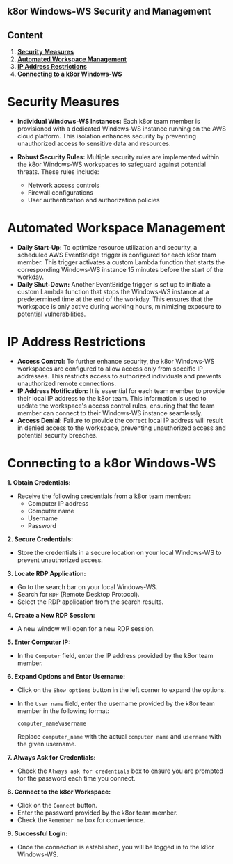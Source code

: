 ## k8or Windows-WS Security and Management

## Content

1. **[Security Measures](#Security-Measures)**
2. **[Automated Workspace Management](#Automated-Workspace-Management)**
3. **[IP Address Restrictions](#IP-Address-Restrictions)**
4. **[Connecting to a k8or Windows-WS](#Connecting-to-a-k8or-Windows-WS)**

<h1 id="Security-Measures">Security Measures</h1>

* **Individual Windows-WS Instances:** Each k8or team member is provisioned with a dedicated Windows-WS instance running on the AWS cloud platform. This isolation enhances security by preventing unauthorized access to sensitive data and resources.
* **Robust Security Rules:** Multiple security rules are implemented within the k8or Windows-WS workspaces to safeguard against potential threats. These rules include:

  * Network access controls
  * Firewall configurations
  * User authentication and authorization policies

<h1 id="Automated-Workspace-Management">Automated Workspace Management</h1>

* **Daily Start-Up:** To optimize resource utilization and security, a scheduled AWS EventBridge trigger is configured for each k8or team member. This trigger activates a custom Lambda function that starts the corresponding Windows-WS instance 15 minutes before the start of the workday.
* **Daily Shut-Down:** Another EventBridge trigger is set up to initiate a custom Lambda function that stops the Windows-WS instance at a predetermined time at the end of the workday. This ensures that the workspace is only active during working hours, minimizing exposure to potential vulnerabilities.

<h1 id="IP-Address-Restrictions">IP Address Restrictions</h1>

* **Access Control:** To further enhance security, the k8or Windows-WS workspaces are configured to allow access only from specific IP addresses. This restricts access to authorized individuals and prevents unauthorized remote connections.
* **IP Address Notification:** It is essential for each team member to provide their local IP address to the k8or team. This information is used to update the workspace's access control rules, ensuring that the team member can connect to their Windows-WS instance seamlessly.
* **Access Denial:** Failure to provide the correct local IP address will result in denied access to the workspace, preventing unauthorized access and potential security breaches.

<h1 id="Connecting-to-a-k8or-Windows-WS">Connecting to a k8or Windows-WS</h1>

**1. Obtain Credentials:**
   * Receive the following credentials from a k8or team member:
     - Computer IP address
     - Computer name
     - Username
     - Password

**2. Secure Credentials:**
   * Store the credentials in a secure location on your local Windows-WS to prevent unauthorized access.

**3. Locate RDP Application:**
   * Go to the search bar on your local Windows-WS.
   * Search for `RDP` (Remote Desktop Protocol).
   * Select the RDP application from the search results.

**4. Create a New RDP Session:**
   * A new window will open for a new RDP session.

**5. Enter Computer IP:**
   * In the `Computer` field, enter the IP address provided by the k8or team member.

**6. Expand Options and Enter Username:**
   * Click on the `Show options` button in the left corner to expand the options.
   * In the `User name` field, enter the username provided by the k8or team member in the following format:

     ```
     computer_name\username
     ```

     Replace `computer_name` with the actual `computer name` and `username` with the given username.

**7. Always Ask for Credentials:**
   * Check the `Always ask for credentials` box to ensure you are prompted for the password each time you connect.

**8. Connect to the k8or Workspace:**
   * Click on the `Connect` button.
   * Enter the password provided by the k8or team member.
   * Check the `Remember me` box for convenience.

**9. Successful Login:**
   * Once the connection is established, you will be logged in to the k8or Windows-WS.